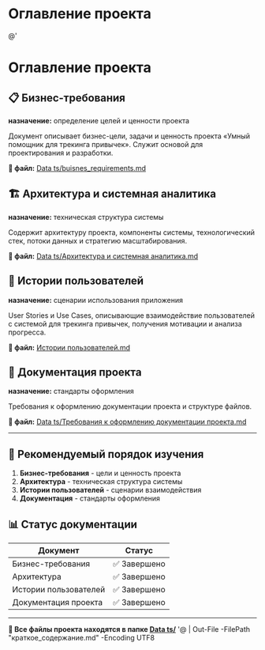 # Оглавление проекта
@'
# Оглавление проекта

## 📋 Бизнес-требования
**назначение:** определение целей и ценности проекта

Документ описывает бизнес-цели, задачи и ценность проекта «Умный помощник для трекинга привычек». Служит основой для проектирования и разработки.

**📄 файл:** [Data ts/buisnes_requirements.md](Data%20ts/buisnes_requirements.md)

## 🏗 Архитектура и системная аналитика
**назначение:** техническая структура системы

Содержит архитектуру проекта, компоненты системы, технологический стек, потоки данных и стратегию масштабирования.

**📄 файл:** [Data ts/Архитектура и системная аналитика.md](Data%20ts/Архитектура%20и%20системная%20аналитика.md)

## 👥 Истории пользователей
**назначение:** сценарии использования приложения

User Stories и Use Cases, описывающие взаимодействие пользователей с системой для трекинга привычек, получения мотивации и анализа прогресса.

**📄 файл:** [Истории пользователей.md](Истории%20пользователей.md)

## 📝 Документация проекта
**назначение:** стандарты оформления

Требования к оформлению документации проекта и структуре файлов.

**📄 файл:** [Data ts/Требования к оформлению документации проекта.md](Data%20ts/Требования%20к%20оформлению%20документации%20проекта.md)

---

## 🎯 Рекомендуемый порядок изучения

1. **Бизнес-требования** - цели и ценность проекта
2. **Архитектура** - техническая структура системы  
3. **Истории пользователей** - сценарии взаимодействия
4. **Документация** - стандарты оформления

## 📊 Статус документации

| Документ | Статус |
|----------|---------|
| Бизнес-требования | ✅ Завершено |
| Архитектура | ✅ Завершено |
| Истории пользователей | ✅ Завершено |
| Документация проекта | ✅ Завершено |

---

**🔗 Все файлы проекта находятся в папке [Data ts/](Data%20ts/)**
'@ | Out-File -FilePath "краткое_содержание.md" -Encoding UTF8

